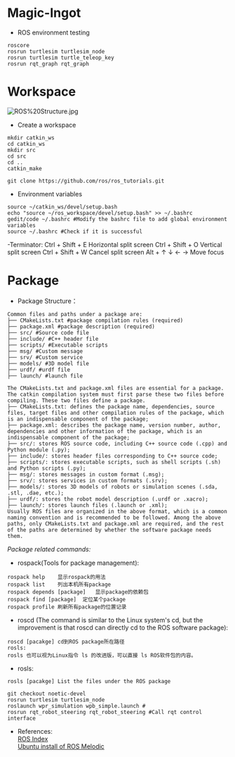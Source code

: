 # Magic-Ingot

- ROS environment testing
```shell
roscore
rosrun turtlesim turtlesim_node
rosrun turtlesim turtle_teleop_key
rosrun rqt_graph rqt_graph
```
# Workspace
<img src="https://github.com/OogwayLeonardo/Magic-Ingot/blob/main/ROS%20Structure.jpg" title="ROS%20Structure.jpg">

- Create a workspace
```shell
mkdir catkin_ws
cd catkin_ws
mkdir src
cd src
cd ..
catkin_make
```
```
git clone https://github.com/ros/ros_tutorials.git
```
- Environment variables
```shell
source ~/catkin_ws/devel/setup.bash
echo "source ~/ros_workspace/devel/setup.bash" >> ~/.bashrc
gedit/code ~/.bashrc #Modify the bashrc file to add global environment variables
source ~/.bashrc #Check if it is successful
```
-Terminator:
Ctrl + Shift + E   Horizontal split screen
Ctrl + Shift + O   Vertical split screen
Ctrl + Shift + W   Cancel split screen
Alt + ↑ ↓ ← →      Move focus
# Package
- Package Structure：
```
Common files and paths under a package are:
├── CMakeLists.txt #package compilation rules (required)
├── package.xml #package description (required)
├── src/ #Source code file
├── include/ #C++ header file
├── scripts/ #Executable scripts
├── msg/ #Custom message
├── srv/ #Custom service
├── models/ #3D model file
├── urdf/ #urdf file
├── launch/ #launch file
```
```
The CMakeLists.txt and package.xml files are essential for a package. The catkin compilation system must first parse these two files before compiling. These two files define a package.
├── CMakeLists.txt: defines the package name, dependencies, source files, target files and other compilation rules of the package, which is an indispensable component of the package;
├── package.xml: describes the package name, version number, author, dependencies and other information of the package, which is an indispensable component of the package;
├── src/: stores ROS source code, including C++ source code (.cpp) and Python module (.py);
├── include/: stores header files corresponding to C++ source code;
├── scripts/: stores executable scripts, such as shell scripts (.sh) and Python scripts (.py);
├── msg/: stores messages in custom format (.msg);
├── srv/: stores services in custom formats (.srv);
├── models/: stores 3D models of robots or simulation scenes (.sda, .stl, .dae, etc.);
├── urdf/: stores the robot model description (.urdf or .xacro);
├── launch/: stores launch files (.launch or .xml);
Usually ROS files are organized in the above format, which is a common naming convention and is recommended to be followed. Among the above paths, only CMakeLists.txt and package.xml are required, and the rest of the paths are determined by whether the software package needs them.
```

_Package related commands:_

- rospack(Tools for package management):
```
rospack help	显示rospack的用法
rospack list	列出本机所有package
rospack depends [package]	显示package的依赖包
rospack find [package]	定位某个package
rospack profile	刷新所有package的位置记录
```
- roscd (The command is similar to the Linux system's cd, but the improvement is that roscd can directly cd to the ROS software package):
```
roscd [pacakge]	cd到ROS package所在路径
rosls:
rosls 也可以视为Linux指令 ls 的改进版，可以直接 ls ROS软件包的内容。
```
- rosls:
```
rosls [pacakge]	List the files under the ROS package
```
```shell
git checkout noetic-devel
rosrun turtlesim turtlesim_node
roslaunch wpr_simulation wpb_simple.launch #
rosrun rqt_robot_steering rqt_robot_steering #Call rqt control interface
```
- References:<br>
[ROS Index](https://index.ros.org/) <br>
[Ubuntu install of ROS Melodic](https://wiki.ros.org/melodic/Installation/Ubuntu)<br>
